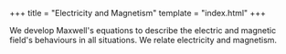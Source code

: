 +++
title = "Electricity and Magnetism"
template = "index.html"
+++

We develop Maxwell's equations to describe the electric and magnetic field's behaviours in all situations. We relate electricity and magnetism.
